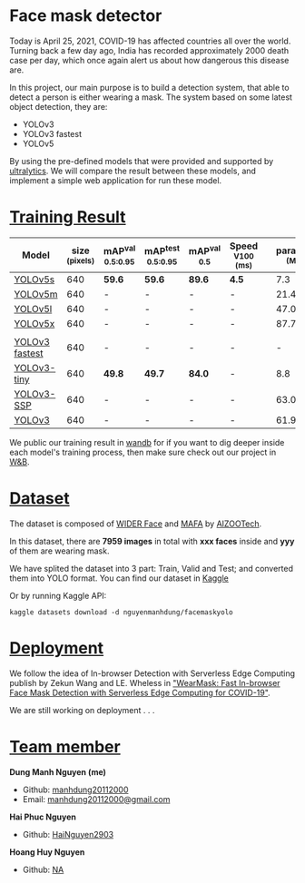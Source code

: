 # Face mask detector

Today is April 25, 2021, COVID-19 has affected countries all over the world. Turning back a few day ago, India has recorded approximately 2000 death case per day, which once again alert us about how dangerous this disease are.

In this project, our main purpose is to build a detection system, that able to detect a person is either wearing a mask. The system based on some latest object detection, they are:
- YOLOv3
- YOLOv3 fastest
- YOLOv5

By using the pre-defined models that were provided and supported by [ultralytics](https://github.com/ultralytics/). We will compare the result between these models, and implement a simple web application for run these model.

# [Training Result](#result)
[assets_5]: https://github.com/ultralytics/yolov5/releases
[assets_3]: https://github.com/ultralytics/yolov3/releases

Model |size<br><sup>(pixels) |mAP<sup>val<br>0.5:0.95 |mAP<sup>test<br>0.5:0.95 |mAP<sup>val<br>0.5 |Speed<br><sup>V100 (ms) | |params<br><sup>(M) 
---   |---                   |---                     |---                      |---                |---                     |---|---              
[YOLOv5s][assets_5]    |640  |**59.6** |**59.6** |**89.6** |**4.5**| |7.3   
[YOLOv5m][assets_5]    |640  | -       | -       | -       | -     | |21.4  
[YOLOv5l][assets_5]    |640  | -       | -       | -       | -     | |47.0  
[YOLOv5x][assets_5]    |640  | -       | -       | -       | -     | |87.7  
| | | | | | || |
[YOLOv3 fastest][assets_3]   |640  | -       | -       | -       | -   | | - 
[YOLOv3-tiny][assets_3]      |640  |**49.8** |**49.7** |**84.0** | -   | |8.8  
[YOLOv3-SSP][assets_3]       |640  | -       | -       | -       | -   | |63.0
[YOLOv3][assets_3]           |640  | -       | -       | -       | -   | |61.9

We public our training result in [wandb](https://wandb.ai/) for if you want to dig deeper inside each model's training process, then make sure check out our project in [W&B](https://wandb.ai/nmd2000/Face_Mask).
# [Dataset](#dataset)
The dataset is composed of [WIDER Face](http://shuoyang1213.me/WIDERFACE/) and [MAFA](www.escience.cn/people/geshiming/mafa.html) by [AIZOOTech](https://github.com/AIZOOTech/FaceMaskDetection). 

In this dataset, there are **7959 images** in total with **xxx faces** inside and **yyy** of them are wearing mask.

We have splited the dataset into 3 part: Train, Valid and Test; and converted them into YOLO format. You can find our dataset in [Kaggle](https://www.kaggle.com/nguyenmanhdung/facemaskyolo)

Or by running Kaggle API:
```
kaggle datasets download -d nguyenmanhdung/facemaskyolo
```

# [Deployment](#deploy)
We follow the idea of In-browser Detection with Serverless Edge Computing publish by Zekun Wang and LE. Wheless in ["WearMask: Fast In-browser Face Mask Detection with Serverless Edge Computing for COVID-19"](https://arxiv.org/abs/2101.00784).

We are still working on deployment . . .

# [Team member](#team)
**Dung Manh Nguyen (me)**
- Github: [manhdung20112000](https://github.com/manhdung20112000)
- Email: [manhdung20112000@gmail.com](manhdung20112000@gmail.com)

**Hai Phuc Nguyen**
- Github: [HaiNguyen2903](https://github.com/HaiNguyen2903)

**Hoang Huy Nguyen**
- Github: [NA](https://github.com/)
